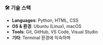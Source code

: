 ### 🛠️ 기술 스택

- **Languages**: Python, HTML, CSS  
- **OS & 환경**: Ubuntu (Linux), macOS  
- **Tools**: Git, GitHub, VS Code, Visual Studio  
- **기타**: Terminal 환경에 익숙하며
  
